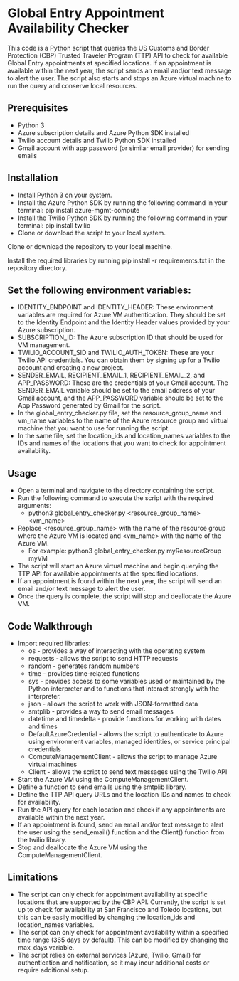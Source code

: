 # Global Entry Appointment Availability Checker

This code is a Python script that queries the US Customs and Border Protection (CBP) Trusted Traveler Program (TTP) API to check for available Global Entry appointments at specified locations. If an appointment is available within the next year, the script sends an email and/or text message to alert the user. The script also starts and stops an Azure virtual machine to run the query and conserve local resources.

## Prerequisites
- Python 3
- Azure subscription details and Azure Python SDK installed
- Twilio account details and Twilio Python SDK installed
- Gmail account with app password (or similar email provider) for sending emails

## Installation
- Install Python 3 on your system.
- Install the Azure Python SDK by running the following command in your terminal:
    pip install azure-mgmt-compute
- Install the Twilio Python SDK by running the following command in your terminal:
    pip install twilio
- Clone or download the script to your local system.

Clone or download the repository to your local machine.

Install the required libraries by running pip install -r requirements.txt in the repository directory.

## Set the following environment variables:
- IDENTITY_ENDPOINT and IDENTITY_HEADER: These environment variables are required for Azure VM authentication. They should be set to the Identity Endpoint and the Identity Header values provided by your Azure subscription.
- SUBSCRIPTION_ID: The Azure subscription ID that should be used for VM management.
- TWILIO_ACCOUNT_SID and TWILIO_AUTH_TOKEN: These are your Twilio API credentials. You can obtain them by signing up for a Twilio account and creating a new project.
- SENDER_EMAIL, RECIPIENT_EMAIL_1, RECIPIENT_EMAIL_2, and APP_PASSWORD: These are the credentials of your Gmail account. The SENDER_EMAIL variable should be set to the email address of your Gmail account, and the APP_PASSWORD variable should be set to the App Password generated by Gmail for the script.
- In the global_entry_checker.py file, set the resource_group_name and vm_name variables to the name of the Azure resource group and virtual machine that you want to use for running the script.
- In the same file, set the location_ids and location_names variables to the IDs and names of the locations that you want to check for appointment availability.

## Usage
- Open a terminal and navigate to the directory containing the script.
- Run the following command to execute the script with the required arguments:
    - python3 global_entry_checker.py <resource_group_name> <vm_name>
- Replace <resource_group_name> with the name of the resource group where the Azure VM is located and <vm_name> with the name of the Azure VM.
    - For example: python3 global_entry_checker.py myResourceGroup myVM
- The script will start an Azure virtual machine and begin querying the TTP API for available appointments at the specified locations.
- If an appointment is found within the next year, the script will send an email and/or text message to alert the user.
- Once the query is complete, the script will stop and deallocate the Azure VM.

## Code Walkthrough
- Import required libraries:
  - os - provides a way of interacting with the operating system
  - requests - allows the script to send HTTP requests
  - random - generates random numbers
  - time - provides time-related functions
  - sys - provides access to some variables used or maintained by the Python interpreter and to functions that interact strongly with the interpreter.
  - json - allows the script to work with JSON-formatted data
  - smtplib - provides a way to send email messages
  - datetime and timedelta - provide functions for working with dates and times
  - DefaultAzureCredential - allows the script to authenticate to Azure using environment variables, managed identities, or service principal credentials
  - ComputeManagementClient - allows the script to manage Azure virtual machines
  - Client - allows the script to send text messages using the Twilio API
- Start the Azure VM using the ComputeManagementClient.
- Define a function to send emails using the smtplib library.
- Define the TTP API query URLs and the location IDs and names to check for availability.
- Run the API query for each location and check if any appointments are available within the next year.
- If an appointment is found, send an email and/or text message to alert the user using the send_email() function and the Client() function from the twilio library.
- Stop and deallocate the Azure VM using the ComputeManagementClient.

## Limitations
- The script can only check for appointment availability at specific locations that are supported by the CBP API. Currently, the script is set up to check for availability at San Francisco and Toledo locations, but this can be easily modified by changing the location_ids and location_names variables.
- The script can only check for appointment availability within a specified time range (365 days by default). This can be modified by changing the max_days variable.
- The script relies on external services (Azure, Twilio, Gmail) for authentication and notification, so it may incur additional costs or require additional setup.
